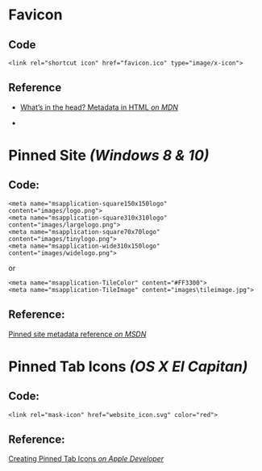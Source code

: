 # Favicon
## Code
```
<link rel="shortcut icon" href="favicon.ico" type="image/x-icon">
```

## Reference
* [What’s in the head? Metadata in HTML _on MDN_](https://developer.mozilla.org/en-US/docs/Learn/HTML/Introduction_to_HTML/The_head_metadata_in_HTML#Adding_custom_icons_to_your_site)

-

# Pinned Site _(Windows 8 & 10)_
## Code:
```
<meta name="msapplication-square150x150logo" content="images/logo.png">
<meta name="msapplication-square310x310logo" content="images/largelogo.png">
<meta name="msapplication-square70x70logo" content="images/tinylogo.png">
<meta name="msapplication-wide310x150logo" content="images/widelogo.png">
```
or
```
<meta name="msapplication-TileColor" content="#FF3300">
<meta name="msapplication-TileImage" content="images\tileimage.jpg">
```

## Reference:
[Pinned site metadata reference _on MSDN_](https://msdn.microsoft.com/en-us/library/dn255024(v=vs.85).aspx)



# Pinned Tab Icons _(OS X El Capitan)_
## Code:

```
<link rel="mask-icon" href="website_icon.svg" color="red">
```

## Reference:
[Creating Pinned Tab Icons _on Apple Developer_](https://developer.apple.com/library/content/documentation/AppleApplications/Reference/SafariWebContent/pinnedTabs/pinnedTabs.html)

